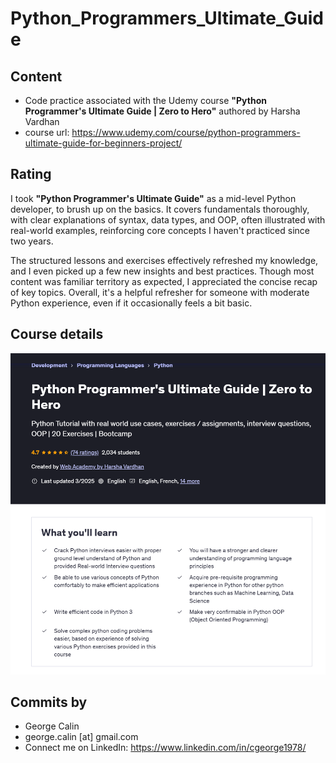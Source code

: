 # Python_Programmers_Ultimate_Guide
## Content
* Code practice associated with the Udemy course **"Python Programmer's Ultimate Guide | Zero to Hero"** authored by Harsha Vardhan
* course url: https://www.udemy.com/course/python-programmers-ultimate-guide-for-beginners-project/

## Rating
 I took **"Python Programmer's Ultimate Guide"**  as a mid-level Python developer, to brush up on the basics. It covers fundamentals thoroughly, with clear explanations of syntax, data types, and OOP, often illustrated with real-world examples, reinforcing core concepts I haven't practiced since two years.

The structured lessons and exercises effectively refreshed my knowledge, and I even picked up a few new insights and best practices. Though most content was familiar territory as expected, I appreciated the concise recap of key topics. Overall, it's a helpful refresher for someone with moderate Python experience, even if it occasionally feels a bit basic.

## Course details
 <img src="20250407_160743_BEw.png" alt="Course Screenshot" width="700">

 ## Commits by
* George Calin
* george.calin [at] gmail.com
* Connect me on LinkedIn: https://www.linkedin.com/in/cgeorge1978/

 
